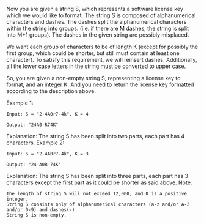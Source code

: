 Now you are given a string S, which represents a software license key which we would like to format. The string S is composed of alphanumerical characters and dashes. The dashes split the alphanumerical characters within the string into groups. (i.e. if there are M dashes, the string is split into M+1 groups). The dashes in the given string are possibly misplaced.

We want each group of characters to be of length K (except for possibly the first group, which could be shorter, but still must contain at least one character). To satisfy this requirement, we will reinsert dashes. Additionally, all the lower case letters in the string must be converted to upper case.

So, you are given a non-empty string S, representing a license key to format, and an integer K. And you need to return the license key formatted according to the description above.

Example 1:
```
Input: S = "2-4A0r7-4k", K = 4

Output: "24A0-R74K"
```
Explanation: The string S has been split into two parts, each part has 4 characters.
Example 2:
```
Input: S = "2-4A0r7-4k", K = 3

Output: "24-A0R-74K"
```
Explanation: The string S has been split into three parts, each part has 3 characters except the first part as it could be shorter as said above.
Note:
```
The length of string S will not exceed 12,000, and K is a positive integer.
String S consists only of alphanumerical characters (a-z and/or A-Z and/or 0-9) and dashes(-).
String S is non-empty.
```
